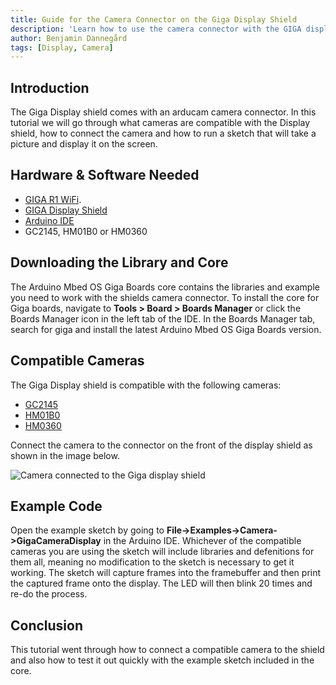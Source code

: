 ```yaml
---
title: Guide for the Camera Connector on the Giga Display Shield
description: 'Learn how to use the camera connector with the GIGA display shield'
author: Benjamin Dannegård
tags: [Display, Camera]
---
```



## Introduction

The Giga Display shield comes with an arducam camera connector. In this tutorial we will go through what cameras are compatible with the Display shield, how to connect the camera and how to run a sketch that will take a picture and display it on the screen.

## Hardware & Software Needed

- [GIGA R1 WiFi](/hardware/giga-r1).
- [GIGA Display Shield]()
- [Arduino IDE](https://www.arduino.cc/en/software)
- GC2145, HM01B0 or HM0360

## Downloading the Library and Core

The Arduino Mbed OS Giga Boards core contains the libraries and example you need to work with the shields camera connector. To install the core for Giga boards, navigate to **Tools > Board > Boards Manager** or click the Boards Manager icon in the left tab of the IDE. In the Boards Manager tab, search for giga and install the latest Arduino Mbed OS Giga Boards version.

## Compatible Cameras

The Giga Display shield is compatible with the following cameras:

- [GC2145](https://www.arducam.com/product/2mp-gc2145-color-dvp-camera-module-for-arduino-giga-r1-wifi-board/)
- [HM01B0](https://www.arducam.com/product/hm01b0-qvga-monochrome-dvp-camera-module-for-arduino-giga-r1-wifi-board/)
- [HM0360](https://www.arducam.com/product/hm0360-vga-monochrome-dvp-camera-module-for-arduino-giga-r1-wifi-board/)

Connect the camera to the connector on the front of the display shield as shown in the image below.

![Camera connected to the Giga display shield]()


## Example Code

Open the example sketch by going to **File->Examples->Camera->GigaCameraDisplay** in the Arduino IDE. Whichever of the compatible cameras you are using the sketch will include libraries and defenitions for them all, meaning no modification to the sketch is necessary to get it working. The sketch will capture frames into the framebuffer and then print the captured frame onto the display. The LED will then blink 20 times and re-do the process. 

## Conclusion

This tutorial went through how to connect a compatible camera to the shield and also how to test it out quickly with the example sketch included in the core.

